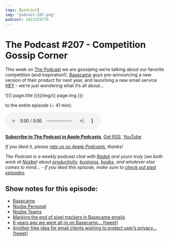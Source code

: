 ```yaml
---
tags: [podcast]
img: "podcast-207.png"
podcast: 1012329770
---
```


# The Podcast #207 - Competition Gossip Corner

This week on [The Podcast][p] we are gossiping we’re talking about our favorite competition (and inspiration!), [Basecamp](https://basecamp.com) guys pre-announcing a new version of their product for next year, and launching a new email service [HEY](https://hey.com) - we’re just wondering what it’s all about...

<!--More-->

![{{ page.title }}](/img/{{ page.img }})

 to the entire episode (~ 41 min):

<audio controls>
<source src="https://files.nozbe.com/podcast/207.mp3" type="audio/mpeg">
</audio>

**[Subscribe to The Podcast in Apple Podcasts][i]**, [Get RSS][rss], [YouTube][y]

*If you liked it, please [rate us on Apple Podcasts][i], thanks!*

*The Podcast is a weekly podcast chat with [Radek][r] and yours truly (we both work at [Nozbe][n]) about [productivity](/productivity), [business](/business), [books](/books), and whatever else comes to mind… - if you liked this episode, make sure to [check out past episodes](/podcast).*

## Show notes for this episode:

  * [Basecamp](https://basecamp.com/)
  * [Nozbe Personal](https://nozbe.com/personal)
  * [Nozbe Teams](https://michael.gratis/nozbe)
  * [Marking the end of pixel trackers in Basecamp emails](https://m.signalvnoise.com/marking-the-end-of-pixel-trackers-in-basecamp-emails/)
  * [6 years ago we went all-in on Basecamp... [tweet]](https://twitter.com/jasonfried/status/1225455247264550917?lang=en)
  * [Another free idea for email clients wishing to protect user’s privacy... [tweet]](https://twitter.com/dhh/status/1146705628305461249)

[y]: https://michael.gratis/thepodcastyt
[rss]: https://thepodcast.fm/episodes?format=RSS
[e]: /podcast-207

[p]: /podcast
[n]: https://michael.gratis/nozbe
[r]: https://michael.gratis/radex
[i]: https://michael.gratis/thepodcast
[o]: https://michael.gratis/ipadonly

